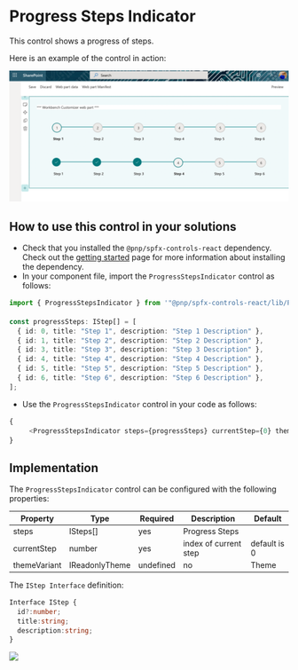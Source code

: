 # Progress Steps Indicator

This control shows a progress of steps.

Here is an example of the control in action:

![ProgressStepsIndicator](../assets/ProgressStepsIndicator.png)

## How to use this control in your solutions

- Check that you installed the `@pnp/spfx-controls-react` dependency. Check out the [getting started](../../#getting-started) page for more information about installing the dependency.
- In your component file, import the `ProgressStepsIndicator` control as follows:

```TypeScript
import { ProgressStepsIndicator } from '"@pnp/spfx-controls-react/lib/ProgressStepsIndicator';

const progressSteps: IStep[] = [
  { id: 0, title: "Step 1", description: "Step 1 Description" },
  { id: 1, title: "Step 2", description: "Step 2 Description" },
  { id: 3, title: "Step 3", description: "Step 3 Description" },
  { id: 4, title: "Step 4", description: "Step 4 Description" },
  { id: 5, title: "Step 5", description: "Step 5 Description" },
  { id: 6, title: "Step 6", description: "Step 6 Description" },
];
```

- Use the `ProgressStepsIndicator` control in your code as follows:

```TypeScript
{
     <ProgressStepsIndicator steps={progressSteps} currentStep={0} themeVariant={props.themeVariant} />
}
```

## Implementation

The `ProgressStepsIndicator` control can be configured with the following properties:

| Property     | Type           | Required  | Description           | Default      |
| ------------ | -------------- | --------- | --------------------- | ------------ |
| steps        | ISteps[]       | yes       | Progress Steps       |              |
| currentStep  | number         | yes       | index of current step | default is 0 |
| themeVariant | IReadonlyTheme | undefined | no                    | Theme        |

The `IStep Interface` definition:

```TypeScript
Interface IStep {
  id?:number;
  title:string;
  description:string;
}
```

![](https://telemetry.sharepointpnp.com/sp-dev-fx-controls-react/wiki/controls/ProgressStepsIndicator)
